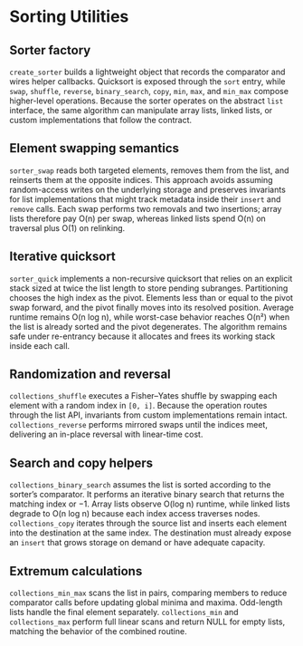 # Sorting Utilities

## Sorter factory
`create_sorter` builds a lightweight object that records the comparator and wires helper callbacks. Quicksort is exposed through the `sort` entry, while `swap`, `shuffle`, `reverse`, `binary_search`, `copy`, `min`, `max`, and `min_max` compose higher-level operations. Because the sorter operates on the abstract `list` interface, the same algorithm can manipulate array lists, linked lists, or custom implementations that follow the contract.

## Element swapping semantics
`sorter_swap` reads both targeted elements, removes them from the list, and reinserts them at the opposite indices. This approach avoids assuming random-access writes on the underlying storage and preserves invariants for list implementations that might track metadata inside their `insert` and `remove` calls. Each swap performs two removals and two insertions; array lists therefore pay O(n) per swap, whereas linked lists spend O(n) on traversal plus O(1) on relinking.

## Iterative quicksort
`sorter_quick` implements a non-recursive quicksort that relies on an explicit stack sized at twice the list length to store pending subranges. Partitioning chooses the high index as the pivot. Elements less than or equal to the pivot swap forward, and the pivot finally moves into its resolved position. Average runtime remains O(n log n), while worst-case behavior reaches O(n²) when the list is already sorted and the pivot degenerates. The algorithm remains safe under re-entrancy because it allocates and frees its working stack inside each call.

## Randomization and reversal
`collections_shuffle` executes a Fisher–Yates shuffle by swapping each element with a random index in `[0, i]`. Because the operation routes through the list API, invariants from custom implementations remain intact. `collections_reverse` performs mirrored swaps until the indices meet, delivering an in-place reversal with linear-time cost.

## Search and copy helpers
`collections_binary_search` assumes the list is sorted according to the sorter’s comparator. It performs an iterative binary search that returns the matching index or −1. Array lists observe O(log n) runtime, while linked lists degrade to O(n log n) because each index access traverses nodes. `collections_copy` iterates through the source list and inserts each element into the destination at the same index. The destination must already expose an `insert` that grows storage on demand or have adequate capacity.

## Extremum calculations
`collections_min_max` scans the list in pairs, comparing members to reduce comparator calls before updating global minima and maxima. Odd-length lists handle the final element separately. `collections_min` and `collections_max` perform full linear scans and return NULL for empty lists, matching the behavior of the combined routine.
